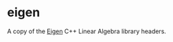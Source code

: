 # eigen
A copy of the [Eigen](http://eigen.tuxfamily.org/index.php?title=Main_Page) C++ Linear Algebra library headers.
